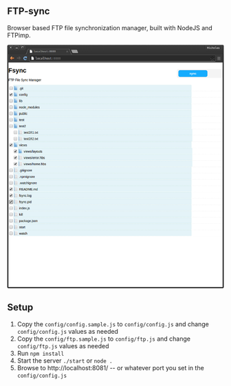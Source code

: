 FTP-sync
--------
Browser based FTP file synchronization manager, built with NodeJS and FTPimp.

![FTP-Sync GUI](./fsync.png?raw=true "FTP-Sync GUI")

Setup
-----
1. Copy the `config/config.sample.js` to `config/config.js` and change `config/config.js` values as needed
1. Copy the `config/ftp.sample.js` to `config/ftp.js` and change `config/ftp.js` values as needed
3. Run `npm install`
4. Start the server `./start` or `node .`
5. Browse to http://localhost:8081/ -- or whatever port you set in the `config/config.js`
